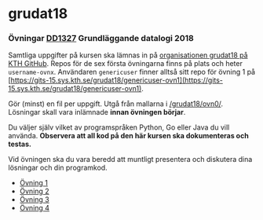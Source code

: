 # grudat18

### Övningar [DD1327](https://www.kth.se/social/course/DD1327/) Grundläggande datalogi 2018

Samtliga uppgifter på kursen ska lämnas in på
[organisationen grudat18 på KTH GitHub](https://gits-15.sys.kth.se/grudat18).
Repos för de sex första övningarna finns på plats och heter `username-ovnx`.
Användaren `genericuser` finner alltså sitt repo för övning 1 på
[https://gits-15.sys.kth.se/grudat18/genericuser-ovn1](https://gits-15.sys.kth.se/grudat18/genericuser-ovn1).

Gör (minst) en fil per uppgift. Utgå från mallarna i
[/grudat18/ovn0/](https://github.com/yourbasic/grudat18/tree/master/ovn0).
Lösningar skall vara inlämnade **innan övningen börjar**.

Du väljer själv vilket av programspråken Python, Go eller Java du vill använda.
**Observera att all kod på den här kursen ska dokumenteras och testas.**

Vid övningen ska du vara beredd att muntligt presentera och diskutera dina lösningar och din programkod.

- [Övning 1](https://github.com/yourbasic/grudat18/blob/master/ovn1.md)
- [Övning 2](https://github.com/yourbasic/grudat18/blob/master/ovn2.md)
- [Övning 3](https://github.com/yourbasic/grudat18/blob/master/ovn3.md)
- [Övning 4](https://github.com/yourbasic/grudat18/blob/master/ovn4.md)
